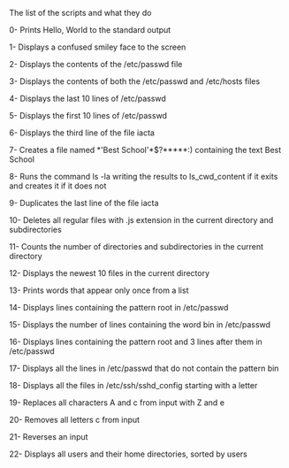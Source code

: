 The list of the scripts and what they do

0- Prints Hello, World to the standard output

1- Displays a confused smiley face to the screen

2- Displays the contents of the /etc/passwd file

3- Displays the contents of both the /etc/passwd and /etc/hosts files

4- Displays the last 10 lines of /etc/passwd

5- Displays the first 10 lines of /etc/passwd

6- Displays the third line of the file iacta

7- Creates a file named \*'Best School'\*$?\*\*\*\*\*:) containing the text Best School

8- Runs the command ls -la writing the results to ls_cwd_content if it exits and creates it if it does not

9- Duplicates the last line of the file iacta

10- Deletes all regular files with .js extension in the current directory and subdirectories

11- Counts the number of directories and subdirectories in the current directory

12- Displays the newest 10 files in the current directory

13- Prints words that appear only once from a list

14- Displays lines containing the pattern root in /etc/passwd

15- Displays the number of lines containing the word bin in /etc/passwd

16- Displays lines containing the pattern root and 3 lines after them in /etc/passwd

17- Displays all the lines in /etc/passwd that do not contain the pattern bin

18- Displays all the files in /etc/ssh/sshd_config starting with a letter

19- Replaces all characters A and c from input with Z and e

20- Removes all letters c from input

21- Reverses an input

22- Displays all users and their home directories, sorted by users
